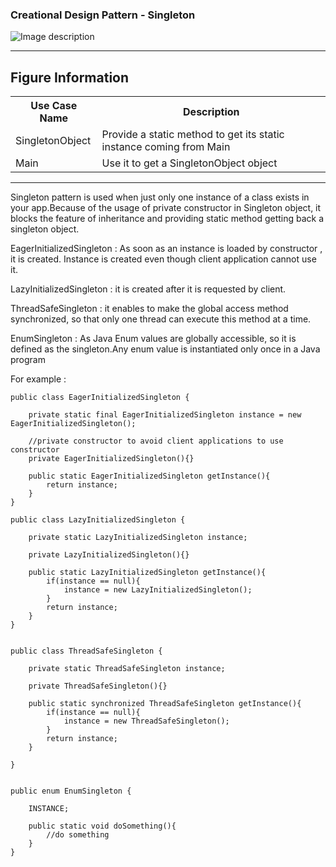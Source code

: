 ### Creational Design Pattern - Singleton

![Image description](https://github.com/Rapter1990/Software-Design-Pattren-Examples-in-Java/blob/master/images/singleton.png)

<hr>
<h2>Figure Information</h2>

<table>
  <tr>
    <th>Use Case Name</th>
    <th>Description</th>
  </tr>
  <tr>
    <td>SingletonObject</td>
    <td>Provide a static method to get its static instance coming from Main</td>
  </tr>
  <tr>
    <td>Main</td>
    <td>Use it to get a SingletonObject object </td>
  </tr>
  
</table>

<hr>
Singleton pattern is used when just only one instance of a class exists in your app.Because of the usage of private constructor in Singleton object, it blocks the feature of inheritance and providing static method getting back a singleton object.

EagerInitializedSingleton : As soon as an instance is loaded by constructor , it is created. Instance is created even though client application cannot use it.

LazyInitializedSingleton : it is created after it is requested by client.

ThreadSafeSingleton :  it enables to make the global access method synchronized, so that only one thread can execute this method at a time.

EnumSingleton : As Java Enum values are globally accessible, so it is defined as the singleton.Any enum value is instantiated only once in a Java program

For example :

```
public class EagerInitializedSingleton {
    
    private static final EagerInitializedSingleton instance = new EagerInitializedSingleton();
    
    //private constructor to avoid client applications to use constructor
    private EagerInitializedSingleton(){}

    public static EagerInitializedSingleton getInstance(){
        return instance;
    }
}

public class LazyInitializedSingleton {

    private static LazyInitializedSingleton instance;
    
    private LazyInitializedSingleton(){}
    
    public static LazyInitializedSingleton getInstance(){
        if(instance == null){
            instance = new LazyInitializedSingleton();
        }
        return instance;
    }
}


public class ThreadSafeSingleton {

    private static ThreadSafeSingleton instance;
    
    private ThreadSafeSingleton(){}
    
    public static synchronized ThreadSafeSingleton getInstance(){
        if(instance == null){
            instance = new ThreadSafeSingleton();
        }
        return instance;
    }
    
}


public enum EnumSingleton {

    INSTANCE;
    
    public static void doSomething(){
        //do something
    }
}


```

